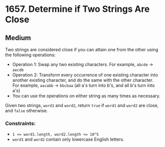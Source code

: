 # 1657. Determine if Two Strings Are Close

## Medium

Two strings are considered close if you can attain one from the other using the following operations:

- Operation 1: Swap any two existing characters. For example, `abcde` -> `aecdb`
- Operation 2: Transform every occurrence of one existing character into another existing character, and do the same
  with the other character. For example, `aacabb` -> `bbcbaa` (all a's turn into b's, and all b's turn into a's)
- You can use the operations on either string as many times as necessary.

Given two strings, `word1` and `word2`, return `true` if `word1` and `word2` are close, and `false` otherwise.

### Constraints:

- `1 <= word1.length, word2.length <= 10^5`
- `word1` and `word2` contain only lowercase English letters.
